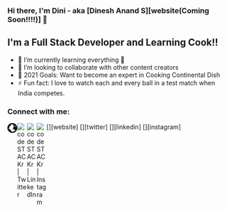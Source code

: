 ### Hi there, I'm Dini - aka [Dinesh Anand S][website(Coming Soon!!!!)] 👋

## I'm a Full Stack Developer and Learning Cook!!

- 🌱 I’m currently learning everything 🤣
- 👯 I’m looking to collaborate with other content creators
- 🥅 2021 Goals: Want to become an expert in Cooking Continental Dish 
- ⚡ Fun fact: I love to watch each and every ball in a test match when India competes.

### Connect with me:

[<img align="left" alt="https://github.com/dineshek" width="22px" src="https://raw.githubusercontent.com/iconic/open-iconic/master/svg/globe.svg" />][website]
[<img align="left" alt="codeSTACKr | Twitter" width="22px" src="https://cdn.jsdelivr.net/npm/simple-icons@v3/icons/twitter.svg" />][twitter]
[<img align="left" alt="codeSTACKr | LinkedIn" width="22px" src="https://cdn.jsdelivr.net/npm/simple-icons@v3/icons/linkedin.svg" />][linkedin]
[<img align="left" alt="codeSTACKr | Instagram" width="22px" src="https://cdn.jsdelivr.net/npm/simple-icons@v3/icons/instagram.svg" />][instagram]

<br />
